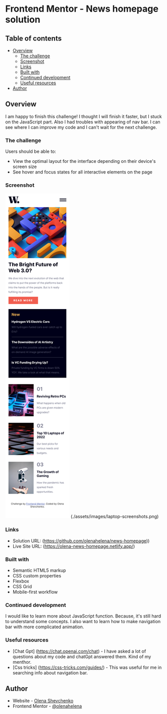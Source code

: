 # Frontend Mentor - News homepage solution

## Table of contents

- [Overview](#overview)
  - [The challenge](#the-challenge)
  - [Screenshot](#screenshot)
  - [Links](#links)
  - [Built with](#built-with)
  - [Continued development](#continued-development)
  - [Useful resources](#useful-resources)
- [Author](#author)

## Overview

I am happy to finish this challenge! I thought I will finish it faster, but I stuck on the JavaScript part. Also I had troubles with appearing of nav bar.
I can see where I can improve my code and I can't wait for the next challenge. 

### The challenge

Users should be able to:

- View the optimal layout for the interface depending on their device's screen size
- See hover and focus states for all interactive elements on the page

### Screenshot

![](./assets/images/mobile-screenshots.png) (./assets/images/laptop-screenshots.png)


### Links

- Solution URL: (https://github.com/olenahelena/news-homepage))
- Live Site URL: (https://olena-news-homepage.netlify.app/)


### Built with

- Semantic HTML5 markup
- CSS custom properties
- Flexbox
- CSS Grid
- Mobile-first workflow


### Continued development

I would like to learn more about JavaScript function. Because, it's still hard to understand some concepts. I also want to learn how to make navigation bar with more complicated animation. 

### Useful resources

- [Chat Gpt] (https://chat.openai.com/chat) - I have asked a lot of questions about my code and chatGpt answered them. Kind of my menthor.
- [Css tricks] (https://css-tricks.com/guides/) - This was useful for me in searching info about navigation bar. 


## Author

- Website - [Olena Shevchenko](https://github.com/olenahelena)
- Frontend Mentor - [@olenahelena](https://www.frontendmentor.io/profile/olenahelena)
